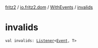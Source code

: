 [fritz2](../../index.md) / [io.fritz2.dom](../index.md) / [WithEvents](index.md) / [invalids](./invalids.md)

# invalids

`val invalids: `[`Listener`](../-listener/index.md)`<`[`Event`](https://kotlinlang.org/api/latest/jvm/stdlib/org.w3c.dom.events/-event/index.html)`, T>`